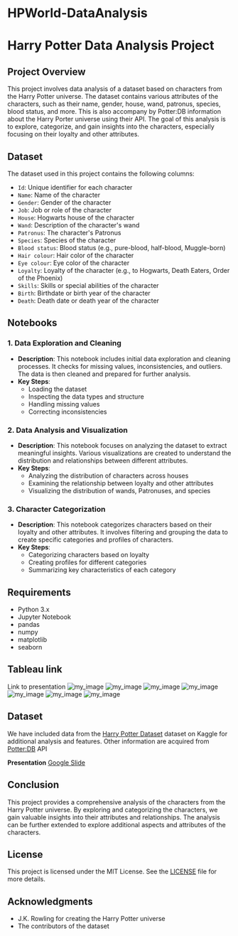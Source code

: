 # HPWorld-DataAnalysis

# Harry Potter Data Analysis Project

## Project Overview

This project involves data analysis of a dataset based on characters from the Harry Potter universe. The dataset contains various attributes of the characters, such as their name, gender, house, wand, patronus, species, blood status, and more. This is also accompany by Potter:DB information about the Harry Porter universe using their API. The goal of this analysis is to explore, categorize, and gain insights into the characters, especially focusing on their loyalty and other attributes.

## Dataset

The dataset used in this project contains the following columns:
- `Id`: Unique identifier for each character
- `Name`: Name of the character
- `Gender`: Gender of the character
- `Job`: Job or role of the character
- `House`: Hogwarts house of the character
- `Wand`: Description of the character's wand
- `Patronus`: The character's Patronus
- `Species`: Species of the character
- `Blood status`: Blood status (e.g., pure-blood, half-blood, Muggle-born)
- `Hair colour`: Hair color of the character
- `Eye colour`: Eye color of the character
- `Loyalty`: Loyalty of the character (e.g., to Hogwarts, Death Eaters, Order of the Phoenix)
- `Skills`: Skills or special abilities of the character
- `Birth`: Birthdate or birth year of the character
- `Death`: Death date or death year of the character

## Notebooks

### 1. Data Exploration and Cleaning
- **Description**: This notebook includes initial data exploration and cleaning processes. It checks for missing values, inconsistencies, and outliers. The data is then cleaned and prepared for further analysis.
- **Key Steps**:
  - Loading the dataset
  - Inspecting the data types and structure
  - Handling missing values
  - Correcting inconsistencies

### 2. Data Analysis and Visualization
- **Description**: This notebook focuses on analyzing the dataset to extract meaningful insights. Various visualizations are created to understand the distribution and relationships between different attributes.
- **Key Steps**:
  - Analyzing the distribution of characters across houses
  - Examining the relationship between loyalty and other attributes
  - Visualizing the distribution of wands, Patronuses, and species

### 3. Character Categorization
- **Description**: This notebook categorizes characters based on their loyalty and other attributes. It involves filtering and grouping the data to create specific categories and profiles of characters.
- **Key Steps**:
  - Categorizing characters based on loyalty
  - Creating profiles for different categories
  - Summarizing key characteristics of each category

## Requirements

- Python 3.x
- Jupyter Notebook
- pandas
- numpy
- matplotlib
- seaborn

## Tableau link 
Link to presentation
![my_image](readme/download.png)
![my_image](readme/download_1.png)
![my_image](readme/download_2.png)
![my_image](readme/download_3.png)
![my_image](readme/download_4.png)
![my_image](readme/download_5.png)
![my_image](screenshot.png)

## Dataset

We have included data from the [Harry Potter Dataset](https://www.kaggle.com/datasets/gulsahdemiryurek/harry-potter-dataset?resource=download&select=Characters.csv) dataset on Kaggle for additional analysis and features. Other information are acquired from  [Potter:DB]([https://www.capology.com/](https://potterdb.com/)) API


**Presentation**
[Google Slide](https://docs.google.com/presentation/d/19Ki-JT1panTx1nDKzkvIWd_HcwEqQLb6E1cy636BSvE/edit?usp=sharing)
## Conclusion

This project provides a comprehensive analysis of the characters from the Harry Potter universe. By exploring and categorizing the characters, we gain valuable insights into their attributes and relationships. The analysis can be further extended to explore additional aspects and attributes of the characters.

## License

This project is licensed under the MIT License. See the [LICENSE](LICENSE) file for more details.

## Acknowledgments

- J.K. Rowling for creating the Harry Potter universe
- The contributors of the dataset


